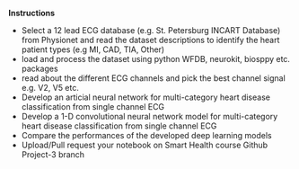 <b>Instructions</b></br>

* Select a 12 lead ECG database (e.g. St. Petersburg INCART Database) from Physionet and read the dataset descriptions to identify the heart patient types (e.g MI, CAD, TIA, Other)</br>
* load and process the dataset using python WFDB, neurokit, biosppy etc. packages </br>
* read about the different ECG channels and pick the best channel signal e.g. V2, V5 etc. </br>
* Develop an articial neural network for multi-category heart disease classification from single channel ECG </br>
* Develop a 1-D convolutional neural network model for multi-category heart disease classification from single channel ECG </br>
* Compare the performances of the developed deep learning models </br> 
* Upload/Pull request your notebook on Smart Health course Github Project-3 branch </br>
